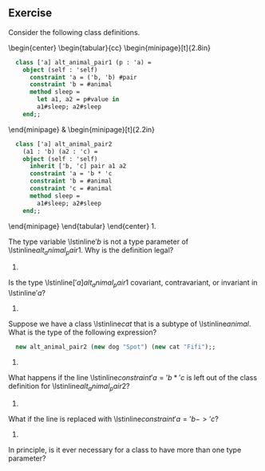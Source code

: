   
  
## Exercise
  Consider the following class definitions.
  
  \begin{center}
  \begin{tabular}{cc}
  \begin{minipage}[t]{2.8in}
```ocaml
  class ['a] alt_animal_pair1 (p : 'a) =
    object (self : 'self)
      constraint 'a = ('b, 'b) #pair
      constraint 'b = #animal
      method sleep =
        let a1, a2 = p#value in
        a1#sleep; a2#sleep
    end;;
```
  \end{minipage}
  &
  \begin{minipage}[t]{2.2in}
```ocaml
  class ['a] alt_animal_pair2
    (a1 : 'b) (a2 : 'c) =
    object (self : 'self)
      inherit ['b, 'c] pair a1 a2
      constraint 'a = 'b * 'c
      constraint 'b = #animal
      constraint 'c = #animal
      method sleep =
        a1#sleep; a2#sleep
    end;;
```
  \end{minipage}
  \end{tabular}
  \end{center}
1.
  
  The type variable \lstinline$'b$ is not a type parameter
  of \lstinline$alt_animal_pair1$.  Why is the definition legal?
  
1.
  
  Is the type \lstinline$['a] alt_animal_pair1$ covariant, contravariant, or invariant in \lstinline$'a$?
  
1.
  
  Suppose we have a class \lstinline$cat$ that is a subtype of \lstinline$animal$.
  What is the type of the following expression?
  
```ocaml
  new alt_animal_pair2 (new dog "Spot") (new cat "Fifi");;
```
  
1.
  
  What happens if the line \lstinline$constraint 'a = 'b * 'c$ is left out
  of the class definition for \lstinline$alt_animal_pair2$?
  
1.
  
  What if the line is replaced with \lstinline$constraint 'a = 'b -> 'c$?
  
1.
  
  In principle, is it ever necessary for a class to have more than one
  type parameter?
  
